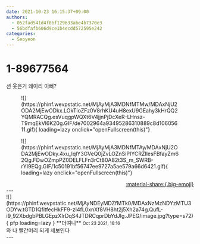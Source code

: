```yaml
---
date: 2021-10-23 16:15:37+09:00
authors:
  - 052fad541d4f0bf129633abe4b7370e3
  - 56bdfafb606d9ce1b4ecdd572595e242
categories:
  - Seoyeon
---
```


# 1-89677564

<div class="post-container" markdown="1">
<div class="content-container md-sidebar__scrollwrap" markdown="1">

션 웃은거 왜이리 이뻐?
<figure markdown="1">
![](https://phinf.wevpstatic.net/MjAyMjA3MDNfMTMw/MDAxNjU2ODA2MjEwODkx.LOkTioZFz0V8rhKU4uH8exU9GEahy3kHrQQ2YQMRACQg.esVuqgpWQXt6V4jjnPjDcXeR-LHnsz-T9mqEkVl6K20g.GIF/de7002964a93495286310889c8d10605611.gif){ loading=lazy onclick="openFullscreen(this)"}
</figure>

<figure markdown="1">
![](https://phinf.wevpstatic.net/MjAyMjA3MDNfMTAy/MDAxNjU2ODA2MjEwODky.4xu_lqlY3GVeQ0jZvLOZnSiPIYCRZIlesFBfayZm62Qg.FDwOZmpPZ0DELFLFn3rCt80A82t3S_m_SWRB-rYI9EQg.GIF/1c50191bf56747ee9727a5ae579a66d6421.gif){ loading=lazy onclick="openFullscreen(this)"}
</figure>


</div>
</div>

<div style="text-align: right;" markdown="1">
<a href="https://weverse.io/fromis9/fanpost/1-89677564" style="text-align: right;">:material-share:{.big-emoji}</a>
</div>
---

<div class="comments-container md-sidebar__scrollwrap" markdown="1">
<div class="comment" markdown="1">
<div class='id-container' markdown="1">
![](https://phinf.wevpstatic.net/MjAyNDEyMDZfMTk0/MDAxNzMzNDYzMTU3ODYw.tGTD1QfitfecHkFF9-zI4fL0xnXf8VH8ht2j5Xh2a74g.QufL-i9_92XbdgbPBLGEpzXIrDqS4JTDRCqprDbYdJIg.JPEG/image.jpg?type=s72){ pfp loading=lazy }
**<span class="artist">더여니</span>** <small>Oct 23 2021, 16:16</small><br>
</div>
<div class='comment-body' markdown="1">
와 나 빨간머리 되게 세보인다
</div>
</div>
</div>
---
